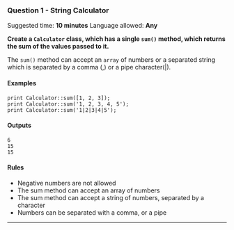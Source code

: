 ### Question 1 - String Calculator

Suggested time: **10 minutes**
Language allowed: **Any**

**Create a `Calculator` class, which has a single `sum()` method, which returns the sum of the values passed to it.**

The `sum()` method can accept an `array` of numbers or a separated string which is separated by a comma (,) or a pipe character(|).

#### Examples

```
print Calculator::sum([1, 2, 3]);
print Calculator::sum('1, 2, 3, 4, 5');
print Calculator::sum('1|2|3|4|5');
```

#### Outputs

```
6
15
15
```

#### Rules

- Negative numbers are not allowed
- The sum method can accept an array of numbers
- The sum method can accept a string of numbers, separated by a character
- Numbers can be separated with a comma, or a pipe

---